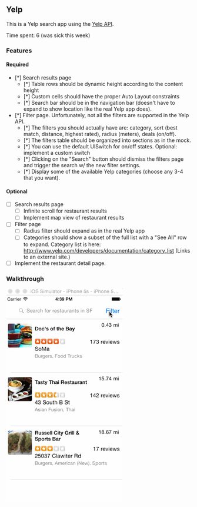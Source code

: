## Yelp

This is a Yelp search app using the [Yelp API](http://developer.rottentomatoes.com/docs/read/JSON).

Time spent: 6 (was sick this week)

### Features

#### Required

- [*] Search results page
   - [*] Table rows should be dynamic height according to the content height
   - [*] Custom cells should have the proper Auto Layout constraints
   - [*] Search bar should be in the navigation bar (doesn't have to expand to show location like the real Yelp app does).
- [*] Filter page. Unfortunately, not all the filters are supported in the Yelp API.
   - [*] The filters you should actually have are: category, sort (best match, distance, highest rated), radius (meters), deals (on/off).
   - [*] The filters table should be organized into sections as in the mock.
   - [*] You can use the default UISwitch for on/off states. Optional: implement a custom switch
   - [*] Clicking on the "Search" button should dismiss the filters page and trigger the search w/ the new filter settings.
   - [*] Display some of the available Yelp categories (choose any 3-4 that you want).

#### Optional

- [ ] Search results page
   - [ ] Infinite scroll for restaurant results
   - [ ] Implement map view of restaurant results
- [ ] Filter page
   - [ ] Radius filter should expand as in the real Yelp app
   - [ ] Categories should show a subset of the full list with a "See All" row to expand. Category list is here: http://www.yelp.com/developers/documentation/category_list (Links to an external site.)
- [ ] Implement the restaurant detail page.

### Walkthrough

![Video Walkthrough](video.gif)



